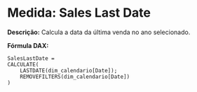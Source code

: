 # Medida: Sales Last Date

**Descrição:** Calcula a data da última venda no ano selecionado.

**Fórmula DAX:**
```DAX
SalesLastDate = 
CALCULATE(
    LASTDATE(dim_calendario[Date]);
    REMOVEFILTERS(dim_calendario[Date])
)
